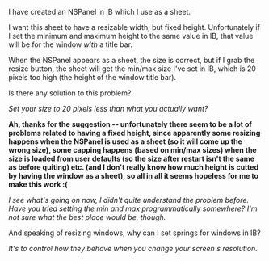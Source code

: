 I have created an NSPanel in IB which I use as a sheet.

I want this sheet to have a resizable width, but fixed height. Unfortunately if I set the minimum and maximum height to the same value in IB, that value will be for the window *with* a title bar.

When the NSPanel appears as a sheet, the size is correct, but if I grab the resize button, the sheet will get the min/max size I've set in IB, which is 20 pixels too high (the height of the window title bar).

Is there any solution to this problem?

*Set your size to 20 pixels less than what you actually want?*

**Ah, thanks for the suggestion -- unfortunately there seem to be a lot of problems related to having a fixed height, since apparently some resizing happens when the NSPanel is used as a sheet (so it will come up the wrong size), some capping happens (based on min/max sizes) when the size is loaded from user defaults (so the size after restart isn't the same as before quiting) etc. (and I don't really know how much height is cutted by having the window as a sheet), so all in all it seems hopeless for me to make this work :(**

*I see what's going on now, I didn't quite understand the problem before. Have you tried setting the min and max programmatically somewhere? I'm not sure what the best place would be, though.*

And speaking of resizing windows, why can I set springs for windows in IB?

*It's to control how they behave when you change your screen's resolution.*
